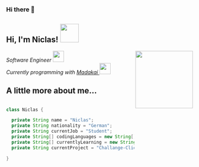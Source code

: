 ### Hi there 👋

<h2> Hi, I'm Niclas! <img src="https://media.giphy.com/media/mGcNjsfWAjY5AEZNw6/giphy.gif" width="50"></h2>
<img align='right' src="https://media.giphy.com/media/kl5ctZSctCbE4/source.gif" width="155">
<p><em>Software Engineer <img src="https://media.giphy.com/media/fYSnHlufseco8Fh93Z/giphy.gif" width="30"></br>Currently programming with <a href="https://github.com/Madakai">Madakai </a><img src="https://media.giphy.com/media/WUlplcMpOCEmTGBtBW/giphy.gif" width="30"> 
</em></p>

<h2> A little more about me... </h2>

```java

class Niclas {

  private String name = "Niclas";
  private String nationality = "German";
  private String currentJob = "Student";
  private String[] codingLanguages = new String[]{"Kotlin", "Java", "C#"};
  private String[] currentlyLearning = new String[]{"Typescript"};
  private String currentProject = "Challange-Client";

}

```
